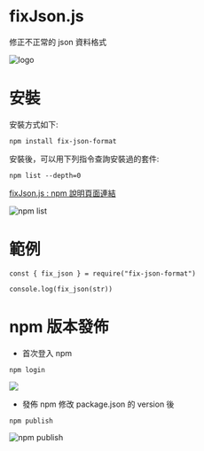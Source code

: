 # fixJson.js
修正不正常的 json 資料格式

![logo](https://img.my-best.tw/press_component/images/c14b4ca9124f4e97dda730eab61dfa43.jpg?ixlib=rails-4.2.0&q=70&lossless=0&w=690&fit=max)

# 安裝
安裝方式如下:
```
npm install fix-json-format
```
安裝後，可以用下列指令查詢安裝過的套件:
```
npm list --depth=0
```

[fixJson.js : npm 說明頁面連結](https://www.npmjs.com/package/fix-json-format)

![npm list](https://i.imgur.com/a56xdBl.png)

# 範例
```
const { fix_json } = require("fix-json-format")

console.log(fix_json(str))
```

# npm 版本發佈
* 首次登入 npm
```
npm login
```
![](https://i.imgur.com/ncvwdmS.png)

* 發佈 npm
修改 package.json 的 version 後
```
npm publish
```
![npm publish](https://i.imgur.com/QDYx7NG.png)
